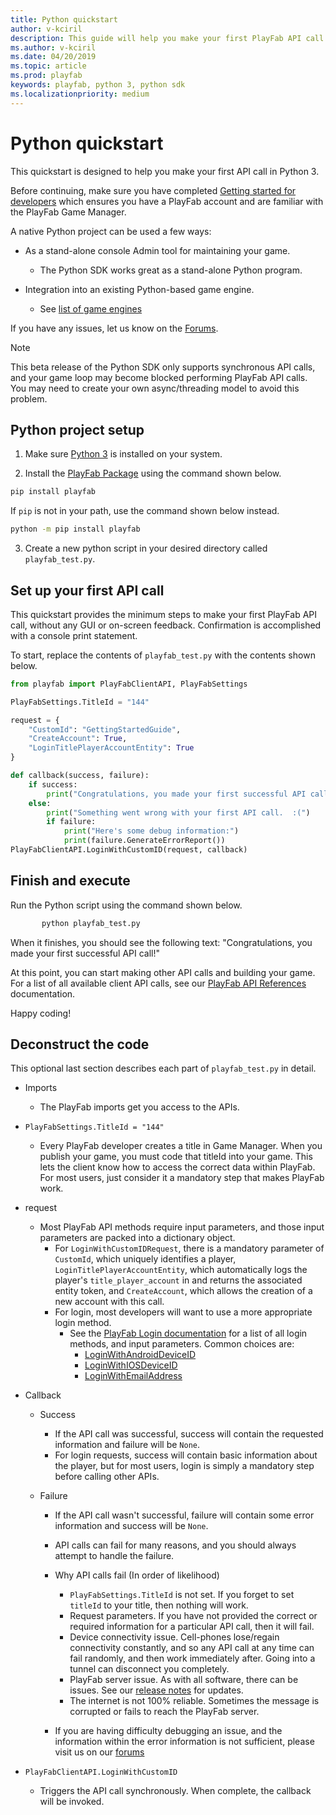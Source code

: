 ```yaml
---
title: Python quickstart
author: v-kciril
description: This guide will help you make your first PlayFab API call in Python 3.
ms.author: v-kciril
ms.date: 04/20/2019
ms.topic: article
ms.prod: playfab
keywords: playfab, python 3, python sdk
ms.localizationpriority: medium
---
```


# Python quickstart

This quickstart is designed to help you make your first API call in Python 3.

Before continuing, make sure you have completed [Getting started for developers](../../personas/developer.md) which ensures you have a PlayFab account and are familiar with the PlayFab Game Manager.

A native Python project can be used a few ways:

- As a stand-alone console Admin tool for maintaining your game.
  - The Python SDK works great as a stand-alone Python program.
  
- Integration into an existing Python-based game engine.
  - See [list of game engines](https://wiki.python.org/moin/PythonGameLibraries)

If you have any issues, let us know on the [Forums](https://community.playfab.com/index.html).

> [!NOTE]
> This beta release of the Python SDK only supports synchronous API calls, and your game loop may become blocked performing PlayFab API calls. You may need to create your own async/threading model to avoid this problem.

## Python project setup

1. Make sure [Python 3](https://www.python.org/downloads/) is installed on your system.

2. Install the [PlayFab Package](https://pypi.org/project/playfab/) using the command shown below.

```cmd
pip install playfab
```

If `pip` is not in your path, use the command shown below instead.

```cmd
python -m pip install playfab
```

3. Create a new python script in your desired directory called `playfab_test.py`.

## Set up your first API call

This quickstart provides the minimum steps to make your first PlayFab API call, without any GUI or on-screen feedback. Confirmation is accomplished with a console print statement.

To start, replace the contents of `playfab_test.py` with the contents shown below.

```python
from playfab import PlayFabClientAPI, PlayFabSettings

PlayFabSettings.TitleId = "144"

request = {
    "CustomId": "GettingStartedGuide",
    "CreateAccount": True,
    "LoginTitlePlayerAccountEntity": True
}

def callback(success, failure):
    if success:
        print("Congratulations, you made your first successful API call!")
    else:
        print("Something went wrong with your first API call.  :(")
        if failure:
            print("Here's some debug information:")
            print(failure.GenerateErrorReport())
PlayFabClientAPI.LoginWithCustomID(request, callback)
```

## Finish and execute

Run the Python script using the command shown below.

```cmd
       python playfab_test.py
```

When it finishes, you should see the following text: "Congratulations, you made your first successful API call!"
  
At this point, you can start making other API calls and building your game. For a list of all available client API calls, see our [PlayFab API References](../../api-references/index.md) documentation.

Happy coding!

## Deconstruct the code

This optional last section describes each part of `playfab_test.py` in detail.

- Imports
  - The PlayFab imports get you access to the APIs.

- `PlayFabSettings.TitleId = "144"`
  - Every PlayFab developer creates a title in Game Manager. When you publish your game, you must code that titleId into your game. This lets the client know how to access the correct data within PlayFab. For most users, just consider it a mandatory step that makes PlayFab work.

- request
  - Most PlayFab API methods require input parameters, and those input parameters are packed into a dictionary object.
    - For `LoginWithCustomIDRequest`, there is a mandatory parameter of `CustomId`, which uniquely identifies a player, `LoginTitlePlayerAccountEntity`, which automatically logs the player's `title_player_account` in and returns the associated entity token, and `CreateAccount`, which allows the creation of a new account with this call.
    - For login, most developers will want to use a more appropriate login method.
      - See the [PlayFab Login documentation](xref:titleid.playfabapi.com.client.authentication) for a list of all login methods, and input parameters. Common choices are:
        - [LoginWithAndroidDeviceID](xref:titleid.playfabapi.com.client.authentication.loginwithandroiddeviceid)
        - [LoginWithIOSDeviceID](xref:titleid.playfabapi.com.client.authentication.loginwithiosdeviceid)
        - [LoginWithEmailAddress](xref:titleid.playfabapi.com.client.authentication.loginwithemailaddress)

- Callback
  - Success
    - If the API call was successful, success will contain the requested information and failure will be `None`.
    - For login requests, success will contain basic information about the player, but for most users, login is simply a mandatory step before calling other APIs.

  - Failure
    - If the API call wasn't successful, failure will contain some error information and success will be `None`.
    - API calls can fail for many reasons, and you should always attempt to handle the failure.
    - Why API calls fail (In order of likelihood)
      - `PlayFabSettings.TitleId` is not set. If you forget to set `titleId` to your title, then nothing will work.
      - Request parameters. If you have not provided the correct or required information for a particular API call, then it will fail.
      - Device connectivity issue. Cell-phones lose/regain connectivity constantly, and so any API call at any time can fail randomly, and then work immediately after. Going into a tunnel can disconnect you completely.
      - PlayFab server issue. As with all software, there can be issues. See our [release notes](../../release-notes/index.md) for updates.
      - The internet is not 100% reliable. Sometimes the message is corrupted or fails to reach the PlayFab server.
  
    - If you are having difficulty debugging an issue, and the information within the error information is not sufficient, please visit us on our [forums](https://community.playfab.com/index.html)

- `PlayFabClientAPI.LoginWithCustomID`
  - Triggers the API call synchronously. When complete, the callback will be invoked.
